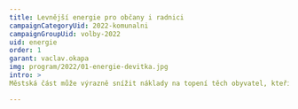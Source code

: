 ```yaml
---
title: Levnější energie pro občany i radnici
campaignCategoryUid: 2022-komunalni
campaignGroupUid: volby-2022
uid: energie
order: 1
garant: vaclav.okapa
img: program/2022/01-energie-devitka.jpg
intro: >
Městská část může výrazně snížit náklady na topení těch obyvatel, kteří jsou připojeni na strategickou energetickou infrastrukturu ve správě devítky. Radnice ale musí brát náklady občanů na teplo jako svou prioritu a vědět jak na to. Jsme proti privatizaci tepelných výměníků do rukou komerčních subjektů.  Chceme využít našeho know-how pro snížení nákladů občanů na teplo. Šetřit budeme také na radnici a v budovách v její správě. Radnice má být partnerem, který občanům pomůže snížit náklady na energie. Tyto úspory budou výhrou pro nás všechny.

---
```


